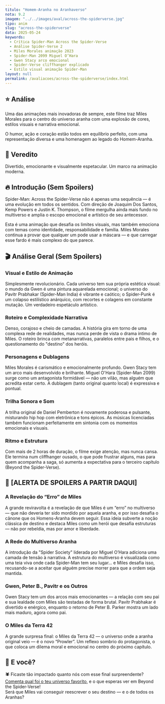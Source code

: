 ```yaml
---
titulo: "Homem-Aranha no Aranhaverso"
nota: 9.2
imagem: "../../images/aval/across-the-spiderverse.jpg"
tipo: anim               
slug: "across-the-spiderverse"
data: 2025-05-24
keywords:
  - Crítica Spider-Man Across the Spider-Verse
  - Análise Spider-Verse 2
  - Miles Morales animação 2023
  - Spider-Man 2099 Miguel O’Hara
  - Gwen Stacy arco emocional
  - Spider-Verse cliffhanger explicado
  - Estilo visual animação Spider-Man
layout: null
permalink: /avaliacoes/across-the-spiderverse/index.html  
---
```


## ⭐ Análise

Uma das animações mais inovadoras de sempre, este filme traz Miles Morales para o centro do universo aranha com uma explosão de cores, estilos visuais e narrativa emocional.

O humor, ação e coração estão todos em equilíbrio perfeito, com uma representação diversa e uma homenagem ao legado do Homem-Aranha.

## 🔮 Veredito

Divertido, emocionante e visualmente espetacular. Um marco na animação moderna.

## 🔥 Introdução (Sem Spoilers)

Spider-Man: Across the Spider-Verse não é apenas uma sequência — é uma evolução em todos os sentidos. Com direção de Joaquim Dos Santos, Kemp Powers e Justin K. Thompson, o filme mergulha ainda mais fundo no multiverso e amplia o escopo emocional e artístico de seu antecessor.

Esta é uma animação que desafia os limites visuais, mas também emociona com temas como identidade, responsabilidade e família. Miles Morales continua a provar que qualquer um pode usar a máscara — e que carregar esse fardo é mais complexo do que parece.

## 🎬 Análise Geral (Sem Spoilers)

### Visual e Estilo de Animação

Simplesmente revolucionário. Cada universo tem sua própria estética visual: o mundo da Gwen é uma pintura aquarelada emocional; o universo do Pavitr Prabhakar (Spider-Man India) é vibrante e caótico; o Spider-Punk é um colapso estilístico anárquico, com recortes e colagens em constante mutação. Um verdadeiro espetáculo artístico.

### Roteiro e Complexidade Narrativa

Denso, corajoso e cheio de camadas. A história gira em torno de uma complexa rede de realidades, mas nunca perde de vista o drama íntimo de Miles. O roteiro brinca com metanarrativas, paralelos entre pais e filhos, e o questionamento do "destino" dos heróis.

### Personagens e Dublagens

Miles Morales é carismático e emocionalmente profundo. Gwen Stacy tem um arco mais desenvolvido e brilhante. Miguel O'Hara (Spider-Man 2099) surge como um antagonista formidável — não um vilão, mas alguém que acredita estar certo. A dublagem (tanto original quanto local) é expressiva e pontual.

### Trilha Sonora e Som

A trilha original de Daniel Pemberton é novamente poderosa e pulsante, misturando hip hop com eletrônica e tons épicos. As músicas licenciadas também funcionam perfeitamente em sintonia com os momentos emocionais e visuais.

### Ritmo e Estrutura

Com mais de 2 horas de duração, o filme exige atenção, mas nunca cansa. Ele termina num cliffhanger ousado, o que pode frustrar alguns, mas para quem acompanha a saga, só aumenta a expectativa para o terceiro capítulo (Beyond the Spider-Verse).

## 🚨 [ALERTA DE SPOILERS A PARTIR DAQUI]

### A Revelação do “Erro” de Miles

A grande reviravolta é a revelação de que Miles é um “erro” no multiverso — que não deveria ter sido mordido por aquela aranha, e por isso desafia o cânone que os Homens-Aranha devem seguir. Essa ideia subverte a noção clássica de destino e destaca Miles como um herói que desafia estruturas — não por rebeldia, mas por amor e liberdade.

### A Rede do Multiverso Aranha

A introdução da "Spider Society" liderada por Miguel O’Hara adiciona uma camada de tensão à narrativa. A estrutura do multiverso é visualizada como uma teia viva onde cada Spider-Man tem seu lugar… e Miles desafia isso, recusando-se a aceitar que alguém precise morrer para que a ordem seja mantida.

### Gwen, Peter B., Pavitr e os Outros

Gwen Stacy tem um dos arcos mais emocionantes — a relação com seu pai e sua lealdade com Miles são testadas de forma brutal. Pavitr Prabhakar é divertido e enérgico, enquanto o retorno de Peter B. Parker mostra um lado mais maduro, agora como pai.

### O Miles da Terra 42

A grande surpresa final: o Miles da Terra 42 — o universo onde a aranha original veio — é o novo “Prowler”. Um reflexo sombrio do protagonista, o que coloca um dilema moral e emocional no centro do próximo capítulo.

## 📢 E você?

🕷️ Ficaste tão impactado quanto nós com esse final surpreendente?  
[Comenta qual foi o teu universo favorito](../../contacto.html), e o que esperas ver em Beyond the Spider-Verse!  
Será que Miles vai conseguir reescrever o seu destino — e o de todos os Aranhas?
